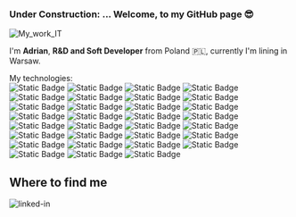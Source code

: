 ###  Under Construction: ... Welcome, to my GitHub page :sunglasses:
![My_work_IT](https://github.com/AdrianSzklarski/AdrianSzklarski/assets/87096333/a566caf1-d32b-4575-a14d-7458915b56db)

I'm **Adrian**, **R&D and Soft Developer** from Poland :poland:, currently I'm lining in Warsaw.

My technologies:
<br>
![Static Badge](https://img.shields.io/badge/Python_3.10_(up)-14354C?style=for-the-badge&logo=python&logoColor=white)  ![Static Badge](https://img.shields.io/badge/Java_Script-F7DF1E?style=for-the-badge&logo=javascript&logoColor=black) ![Static Badge](https://img.shields.io/badge/C-00599C?style=for-the-badge&logo=c&logoColor=white)  ![Static Badge](https://img.shields.io/badge/C%2B%2B-00599C?style=for-the-badge&logo=c%2B%2B&logoColor=white)  ![Static Badge](https://img.shields.io/badge/-Matlab_/_Simulink-FFA116?style=for-the-badge&logo=Simulink&logoColor=black) ![Static Badge](https://img.shields.io/badge/Fortran_Lahey_95-543DE0?style=for-the-badge&logo=Fortran&logoColor=white)  ![Static Badge](https://img.shields.io/badge/testing%20library-323330?style=for-the-badge&logo=testing-library&logoColor=red) ![Static Badge](https://img.shields.io/badge/API-lightblue?style=for-the-badge&logo=api&logoColor=white) ![Static Badge](https://img.shields.io/badge/HTML_5-E34F26?style=for-the-badge&logo=html5&logoColor=white) ![Static Badge](https://img.shields.io/badge/CSS_3-1572B6?style=for-the-badge&logo=css3&logoColor=white) ![Static Badge](https://img.shields.io/badge/Sass-CC6699?style=for-the-badge&logo=sass&logoColor=white) ![Static Badge](https://img.shields.io/badge/React-20232A?style=for-the-badge&logo=react&logoColor=61DAFB) ![Static Badge](https://img.shields.io/badge/Redux-593D88?style=for-the-badge&logo=redux&logoColor=white) ![Static Badge](https://img.shields.io/badge/Bootstrap-563D7C?style=for-the-badge&logo=bootstrap&logoColor=white) ![Static Badge](https://img.shields.io/badge/Django-092E20?style=for-the-badge&logo=django&logoColor=white) ![Static Badge](https://img.shields.io/badge/Flask-000000?style=for-the-badge&logo=flask&logoColor=white) ![Static Badge](https://img.shields.io/badge/PostgreSQL_&&_pgAdmin_4-316192?style=for-the-badge&logo=postgresql&logoColor=white) ![Static Badge](https://img.shields.io/badge/SQLite-07405E?style=for-the-badge&logo=sqlite&logoColor=white) ![Static Badge](https://img.shields.io/badge/PyCharm-000000.svg?&style=for-the-badge&logo=PyCharm&logoColor=white) ![Static Badge](	https://img.shields.io/badge/WebStorm-000000?style=for-the-badge&logo=WebStorm&logoColor=white) ![Static Badge](https://img.shields.io/badge/Visual_Studio_Code-0078D4?style=for-the-badge&logo=visual%20studio%20code&logoColor=white) ![Static Badge](https://img.shields.io/badge/Jupyter%20-orange?style=for-the-badge&logo=Jupyter%20ide&logoColor=white) ![Static Badge](https://img.shields.io/badge/Jira-0052CC?style=for-the-badge&logo=Jira&logoColor=white) ![Static Badge](https://img.shields.io/badge/Docker-blue?style=for-the-badge&logo=Docker&logoColor=white) ![Static Badge](https://img.shields.io/badge/_GitHub-100000?style=for-the-badge&logo=github&logoColor=white) ![Static Badge](https://img.shields.io/badge/Ubuntu-E95420?style=for-the-badge&logo=ubuntu&logoColor=white) ![Static Badge](https://img.shields.io/badge/Prince2Foundation-563D7C?style=for-the-badge&logo=prince&logoColor=white) ![Static Badge](https://img.shields.io/badge/Agile/Scrum-blue?style=for-the-badge&logo=agile&logoColor=white) ![Static Badge](https://img.shields.io/badge/Windows-0078D6?style=for-the-badge&logo=windows&logoColor=white) ![Static Badge](https://img.shields.io/badge/Linux-FCC624?style=for-the-badge&logo=linux&logoColor=black)  ![Static Badge](https://img.shields.io/badge/Heroku-430098?style=for-the-badge&logo=heroku&logoColor=white) 









 

## Where to find me
[<img align="left" alt="linked-in" src="https://img.shields.io/badge/linkedin-%230077B5.svg?&style=for-the-badge&logo=linkedin&logoColor=white" />](https://www.linkedin.com/in/szklarskiadrian/)




<!--
**AdrianSzklarski/AdrianSzklarski** is a ✨ _special_ ✨ repository because its `README.md` (this file) appears on your GitHub profile.

Here are some ideas to get you started:

- 🔭 I’m currently working on ...
- 🌱 I’m currently learning ...
- 👯 I’m looking to collaborate on ...
- 🤔 I’m looking for help with ...
- 💬 Ask me about ...
- 📫 How to reach me: ...
- 😄 Pronouns: ...
- ⚡ Fun fact: ...
-->
